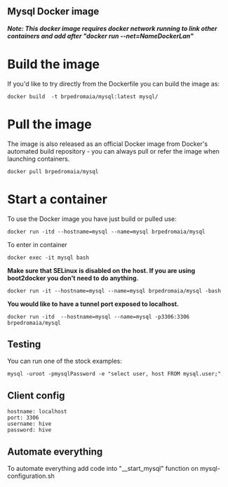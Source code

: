 ## Mysql Docker image

***Note: This docker image requires *docker network running* to link other containers and add after "docker run --net=NameDockerLan"***


# Build the image

If you'd like to try directly from the Dockerfile you can build the image as:

```
docker build  -t brpedromaia/mysql:latest mysql/ 
```
# Pull the image

The image is also released as an official Docker image from Docker's automated build repository - you can always pull or refer the image when launching containers.

```
docker pull brpedromaia/mysql
``` 

# Start a container

To use the Docker image you have just build or pulled use:

```
docker run -itd --hostname=mysql --name=mysql brpedromaia/mysql
```

To enter in container

```
docker exec -it mysql bash
```

**Make sure that SELinux is disabled on the host. If you are using boot2docker you don't need to do anything.**

```
docker run -it --hostname=mysql --name=mysql brpedromaia/mysql -bash
```

**You would like to have a tunnel port exposed to localhost.**

```
docker run -itd  --hostname=mysql --name=mysql -p3306:3306 brpedromaia/mysql
```

## Testing

You can run one of the stock examples:

```
mysql -uroot -pmysqlPassword -e "select user, host FROM mysql.user;"
```

## Client config 
```
hostname: localhost
port: 3306
username: hive
password: hive
```

## Automate everything

To automate everything add code into "__start_mysql" function on mysql-configuration.sh 